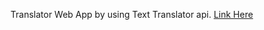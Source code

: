 Translator Web App by using Text Translator api. [Link Here](https://rapidapi.com/dickyagustin/api/text-translator2/)
